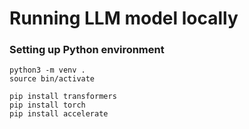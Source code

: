 # Running LLM model locally

### Setting up Python environment

```shell
python3 -m venv .  
source bin/activate
```


```shell
pip install transformers
pip install torch
pip install accelerate
```

